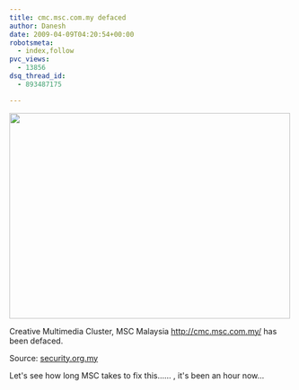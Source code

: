 ```yaml
---
title: cmc.msc.com.my defaced
author: Danesh
date: 2009-04-09T04:20:54+00:00
robotsmeta:
  - index,follow
pvc_views:
  - 13856
dsq_thread_id:
  - 893487175

---
```

[<img loading="lazy" class="alignnone" title="cmc.msc.com.my defaced" src="http://farm4.static.flickr.com/3543/3425885988_288766dc4c.jpg" alt="" width="500" height="367" />][1]

Creative Multimedia Cluster, MSC Malaysia <http://cmc.msc.com.my/> has been defaced.

Source: [security.org.my][2]

Let's see how long MSC takes to fix this&#8230;&#8230; , it's been an hour now&#8230;

 [1]: http://farm4.static.flickr.com/3543/3425885988_288766dc4c.jpg
 [2]: http://security.org.my/index.php?/archives/Defaced-cmc.msc.com.my.html